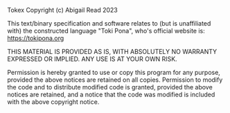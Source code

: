 Tokex Copyright (c) Abigail Read 2023

This text/binary specification and software relates to (but is unaffiliated with) 
the constructed language "Toki Pona", who's official website is: https://tokipona.org

THIS MATERIAL IS PROVIDED AS IS, WITH ABSOLUTELY NO WARRANTY EXPRESSED
OR IMPLIED.  ANY USE IS AT YOUR OWN RISK.

Permission is hereby granted to use or copy this program
for any purpose,  provided the above notices are retained on all copies.
Permission to modify the code and to distribute modified code is granted,
provided the above notices are retained, and a notice that the code was
modified is included with the above copyright notice.